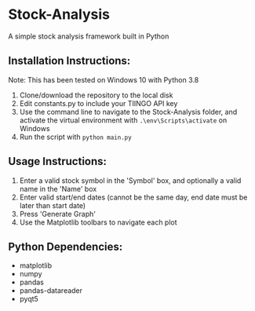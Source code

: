 # Stock-Analysis
A simple stock analysis framework built in Python

## Installation Instructions:
Note: This has been tested on Windows 10 with Python 3.8
1. Clone/download the repository to the local disk
2. Edit constants.py to include your TIINGO API key
3. Use the command line to navigate to the Stock-Analysis folder, and activate the virtual environment with `.\env\Scripts\activate` on Windows
4. Run the script with `python main.py`

## Usage Instructions:
1. Enter a valid stock symbol in the 'Symbol' box, and optionally a valid name in the 'Name' box
2. Enter valid start/end dates (cannot be the same day, end date must be later than start date)
3. Press 'Generate Graph'
4. Use the Matplotlib toolbars to navigate each plot

## Python Dependencies:
* matplotlib
* numpy
* pandas
* pandas-datareader
* pyqt5



